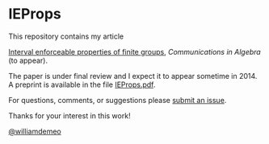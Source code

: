 IEProps
=======

This repository contains my article

[Interval enforceable properties of finite groups][], *Communications in Algebra* (to appear).

The paper is under final review and I expect it to appear sometime in 2014.  
A preprint is available in the file [IEProps.pdf][].

For questions, comments, or suggestions please [submit an issue][].

Thanks for your interest in this work!

[@williamdemeo](https://github.com/williamdemeo)

[Interval enforceable properties of finite groups]: https://github.com/williamdemeo/IEProps/raw/master/tex/IEProps.pdf
[IEProps.pdf]: https://github.com/williamdemeo/IEProps/raw/master/tex/IEProps.pdf
[submit an issue]: https://github.com/williamdemeo/Overalgebras/issues
